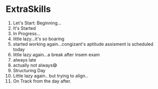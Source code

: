 # ExtraSkills
1. Let's Start: Beginning...
2. It's Started
3. In Progress...
4. little lazy...it's so boaring
5. started working again...congizant's aptitude assisment is scheduled today
6. little lazy again...a break after insem exam
7. always late
8. actually not always😅
9. Structuring Day
10. Little lazy again.. but trying to align..
11. On Track from the day after.
